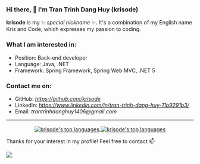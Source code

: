 ### Hi there, 👋 I'm Tran Trinh Dang Huy (krisode)
**krisode** is my ✨ _special nickname_ ✨. It's a combination of my English name Kris and Code, which expresses my passion to coding. 

### What I am interested in:
  * Position: Back-end developer
  * Language: Java, .NET
  * Framework: Spring Framework, Spring Web MVC, .NET 5

### Contact me on: 
  * GitHub: _https://github.com/krisode_
  * LinkedIn: _https://www.linkedin.com/in/tran-trinh-dang-huy-11b9291b3/_
  * Email: _trantrinhdanghuy1406@gmail.com_

------------------
<p align="center">
  <a href="https://github.com/krisode" target="_blank">
   <img align="center" src="https://github-readme-stats.vercel.app/api?username=krisode&show_icons=true&theme=tokyonight" alt="krisode's top languages" />
 </a>
   <a href="https://github.com/krisode" target="_blank">
    <img align="center" src="https://github-readme-stats.vercel.app/api/top-langs/?username=krisode&langs_count=8&count_private=true&layout=compact&theme=tokyonight&hide_border=true" alt="krisode's top languages" />
  </a>
</p>


Thanks for your interest in my profile! Feel free to contact 📫
 
![](https://komarev.com/ghpvc/?username=krisode&color=blue&style=plastic)






<!--
**krisode/krisode** is a ✨ _special_ ✨ repository because its `README.md` (this file) appears on your GitHub profile.

Here are some ideas to get you started:

- 🔭 I’m currently working on ...
- 🌱 I’m currently learning ...
- 👯 I’m looking to collaborate on ...
- 🤔 I’m looking for help with ...
- 💬 Ask me about ...
- 📫 How to reach me: ...�
- 😄 Pronouns: ...
- ⚡ Fun fact: ...
-->
